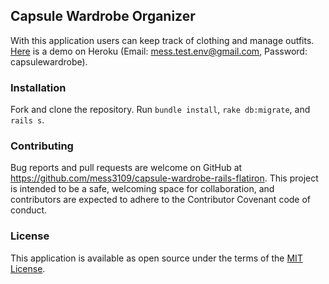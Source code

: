 ## Capsule Wardrobe Organizer
With this application users can keep track of clothing and manage outfits.  [Here](https://capsule-wardrobe-organizer.herokuapp.com/) is a demo on Heroku (Email: mess.test.env@gmail.com, Password: capsulewardrobe). 

### Installation
Fork and clone the repository.  Run `bundle install`, `rake db:migrate`, and `rails s`.

### Contributing

Bug reports and pull requests are welcome on GitHub at https://github.com/mess3109/capsule-wardrobe-rails-flatiron. This project is intended to be a safe, welcoming space for collaboration, and contributors are expected to adhere to the Contributor Covenant code of conduct.

### License
This application is available as open source under the terms of the [MIT License](http://opensource.org/licenses/MIT).
